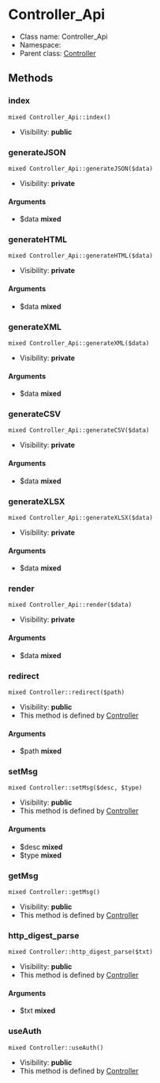 Controller_Api
===============






* Class name: Controller_Api
* Namespace: 
* Parent class: [Controller](Controller.md)







Methods
-------


### index

    mixed Controller_Api::index()





* Visibility: **public**




### generateJSON

    mixed Controller_Api::generateJSON($data)





* Visibility: **private**


#### Arguments
* $data **mixed**



### generateHTML

    mixed Controller_Api::generateHTML($data)





* Visibility: **private**


#### Arguments
* $data **mixed**



### generateXML

    mixed Controller_Api::generateXML($data)





* Visibility: **private**


#### Arguments
* $data **mixed**



### generateCSV

    mixed Controller_Api::generateCSV($data)





* Visibility: **private**


#### Arguments
* $data **mixed**



### generateXLSX

    mixed Controller_Api::generateXLSX($data)





* Visibility: **private**


#### Arguments
* $data **mixed**



### render

    mixed Controller_Api::render($data)





* Visibility: **private**


#### Arguments
* $data **mixed**



### redirect

    mixed Controller::redirect($path)





* Visibility: **public**
* This method is defined by [Controller](Controller.md)


#### Arguments
* $path **mixed**



### setMsg

    mixed Controller::setMsg($desc, $type)





* Visibility: **public**
* This method is defined by [Controller](Controller.md)


#### Arguments
* $desc **mixed**
* $type **mixed**



### getMsg

    mixed Controller::getMsg()





* Visibility: **public**
* This method is defined by [Controller](Controller.md)




### http_digest_parse

    mixed Controller::http_digest_parse($txt)





* Visibility: **public**
* This method is defined by [Controller](Controller.md)


#### Arguments
* $txt **mixed**



### useAuth

    mixed Controller::useAuth()





* Visibility: **public**
* This method is defined by [Controller](Controller.md)



